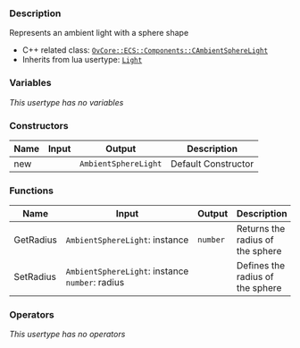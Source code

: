 ### Description
Represents an ambient light with a sphere shape

- C++ related class: [`OvCore::ECS::Components::CAmbientSphereLight`](https://github.com/adriengivry/Overload/blob/develop/Sources/Overload/OvCore/include/OvCore/ECS/Components/CAmbientSphereLight.h)
- Inherits from lua usertype: [`Light`](Light)

### Variables
_This usertype has no variables_

### Constructors
|Name|Input|Output|Description|
|-|-|-|-|
|new||`AmbientSphereLight`|Default Constructor|

### Functions
|Name|Input|Output|Description|
|-|-|-|-|
|GetRadius|`AmbientSphereLight`:&nbsp;instance<br>|`number`|Returns the radius of the sphere|
|SetRadius|`AmbientSphereLight`:&nbsp;instance<br>`number`:&nbsp;radius<br>||Defines the radius of the sphere|

### Operators
_This usertype has no operators_
